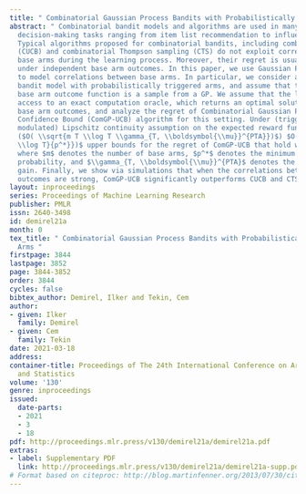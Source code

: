 ```yaml
---
title: " Combinatorial Gaussian Process Bandits with Probabilistically Triggered Arms "
abstract: " Combinatorial bandit models and algorithms are used in many sequential
  decision-making tasks ranging from item list recommendation to influence maximization.
  Typical algorithms proposed for combinatorial bandits, including combinatorial UCB
  (CUCB) and combinatorial Thompson sampling (CTS) do not exploit correlations between
  base arms during the learning process. Moreover, their regret is usually analyzed
  under independent base arm outcomes. In this paper, we use Gaussian Processes (GPs)
  to model correlations between base arms. In particular, we consider a combinatorial
  bandit model with probabilistically triggered arms, and assume that the expected
  base arm outcome function is a sample from a GP. We assume that the learner has
  access to an exact computation oracle, which returns an optimal solution given expected
  base arm outcomes, and analyze the regret of Combinatorial Gaussian Process Upper
  Confidence Bound (ComGP-UCB) algorithm for this setting. Under (triggering probability
  modulated) Lipschitz continuity assumption on the expected reward function, we derive
  ($O( \\sqrt{m T \\log T \\gamma_{T, \\boldsymbol{\\mu}}^{PTA}})$) $O(m \\sqrt{\\frac{T
  \\log T}{p^*}})$ upper bounds for the regret of ComGP-UCB that hold with high probability,
  where $m$ denotes the number of base arms, $p^*$ denotes the minimum non-zero triggering
  probability, and $\\gamma_{T, \\boldsymbol{\\mu}}^{PTA}$ denotes the pseudo-information
  gain. Finally, we show via simulations that when the correlations between base arm
  outcomes are strong, ComGP-UCB significantly outperforms CUCB and CTS. "
layout: inproceedings
series: Proceedings of Machine Learning Research
publisher: PMLR
issn: 2640-3498
id: demirel21a
month: 0
tex_title: " Combinatorial Gaussian Process Bandits with Probabilistically Triggered
  Arms "
firstpage: 3844
lastpage: 3852
page: 3844-3852
order: 3844
cycles: false
bibtex_author: Demirel, Ilker and Tekin, Cem
author:
- given: Ilker
  family: Demirel
- given: Cem
  family: Tekin
date: 2021-03-18
address:
container-title: Proceedings of The 24th International Conference on Artificial Intelligence
  and Statistics
volume: '130'
genre: inproceedings
issued:
  date-parts:
  - 2021
  - 3
  - 18
pdf: http://proceedings.mlr.press/v130/demirel21a/demirel21a.pdf
extras:
- label: Supplementary PDF
  link: http://proceedings.mlr.press/v130/demirel21a/demirel21a-supp.pdf
# Format based on citeproc: http://blog.martinfenner.org/2013/07/30/citeproc-yaml-for-bibliographies/
---
```


